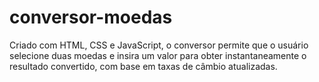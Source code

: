 # conversor-moedas
Criado com HTML, CSS e JavaScript, o conversor permite que o usuário selecione duas moedas e insira um valor para obter instantaneamente o resultado convertido, com base em taxas de câmbio atualizadas.
